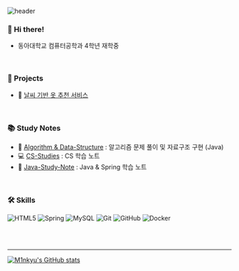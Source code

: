 ![header](https://capsule-render.vercel.app/api?type=soft&&color=57b3fe&height=150&section=header&text=Minkyu's%20GitHub&fontSize=70&fontColor=ffffff&animation=twinkling)

### 👋 Hi there!
- 동아대학교 컴퓨터공학과 4학년 재학중

<br>

### 📂 Projects
- 👔 [날씨 기반 옷 추천 서비스](https://github.com/M1nKyu/weather-clothes)

<br>

### 📚 Study Notes
- 🧠 [Algorithm & Data-Structure](https://github.com/M1nKyu/Coding-Challenges) : 알고리즘 문제 풀이 및 자료구조 구현 (Java)
- 💻 [CS-Studies](https://github.com/M1nKyu/CS-Studies) : CS 학습 노트
- 🌱 [Java-Study-Note](https://github.com/M1nKyu?tab=repositories) : Java & Spring 학습 노트

<br>

### 🛠️ Skills
![HTML5](https://img.shields.io/badge/html5-%23E34F26.svg?style=for-the-badge&logo=html5&logoColor=white)
![Spring](https://img.shields.io/badge/spring-%236DB33F.svg?style=for-the-badge&logo=spring&logoColor=white)
![MySQL](https://img.shields.io/badge/mysql-4479A1.svg?style=for-the-badge&logo=mysql&logoColor=white)
![Git](https://img.shields.io/badge/git-%23F05033.svg?style=for-the-badge&logo=git&logoColor=white)
![GitHub](https://img.shields.io/badge/github-%23121011.svg?style=for-the-badge&logo=github&logoColor=white)
![Docker](https://img.shields.io/badge/docker-%230db7ed.svg?style=for-the-badge&logo=docker&logoColor=white)


<br><br>
<hr>

[![M1nkyu's GitHub stats](https://github-readme-stats.vercel.app/api?username=M1nkyu&hide=stars,issues&show_icons=true&count_private=true&title_color=57b3fe&hide_border=false)](https://github.com/M1nKyu)


